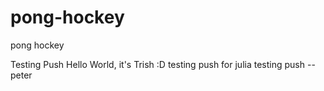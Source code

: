 # pong-hockey
pong hockey

Testing Push
Hello World, it's Trish :D
testing push for julia
testing push --peter